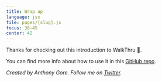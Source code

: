 ```yaml
---
title: Wrap up
language: jsx
file: pages/[slug].js
focus: 38-45
center: 42
---
```


Thanks for checking out this introduction to WalkThru 🙏. 

You can find more info about how to use it in this [GitHub repo](https://github.com/walkthru/walkthru).

*Created by Anthony Gore. Follow me on [Twitter](https://twitter.com/anthonygore).*
